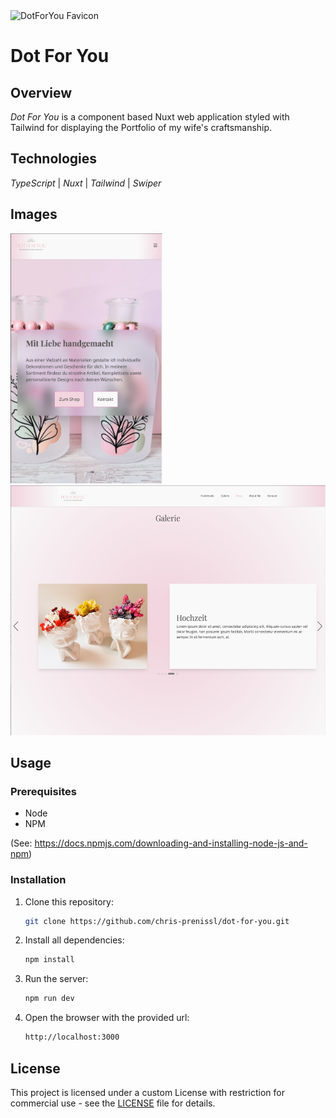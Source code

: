 <img src="public/favicon.ico" alt="DotForYou Favicon" height="32"/>

# Dot For You

## Overview

_Dot For You_ is a component based Nuxt web application styled with Tailwind for displaying the Portfolio of my wife's craftsmanship.

## Technologies

_TypeScript_ | _Nuxt_ | _Tailwind_ | _Swiper_

## Images

<img src="screenshots/screenshot_mobile.png" alt="Screenshot Mobile" height="400"/>
<img src="screenshots/screenshot_desktop.png" alt="Screenshot Desktop" height="400"/>

## Usage

### Prerequisites

- Node
- NPM

(See: https://docs.npmjs.com/downloading-and-installing-node-js-and-npm)

### Installation

1. Clone this repository:
   ```bash
   git clone https://github.com/chris-prenissl/dot-for-you.git
   ```
2. Install all dependencies:
   ```bash
   npm install
   ```
   
3. Run the server:
   ```bash
   npm run dev
   ```

4. Open the browser with the provided url:
   ```bash
   http://localhost:3000
   ```

## License

This project is licensed under a custom License with restriction for commercial use - see the [LICENSE](LICENSE) file for details.
